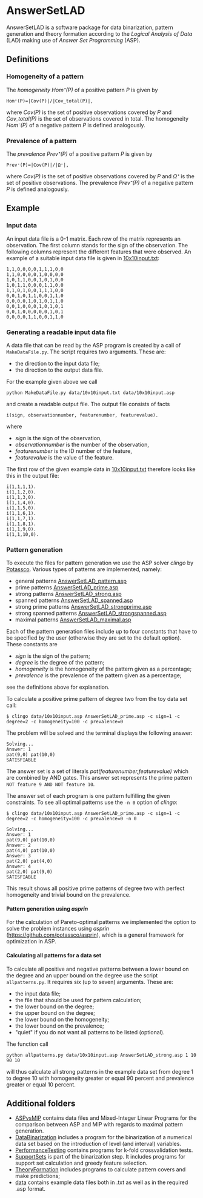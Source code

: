 # AnswerSetLAD
AnswerSetLAD is a software package for data binarization, pattern generation and theory formation according to the _Logical Analysis of Data_ (LAD) making use of _Answer Set Programming_ (ASP). 

## Definitions

### Homogeneity of a pattern
The _homogeneity_ _Hom⁺(P)_ of a positive pattern _P_ is given by
```
Hom⁺(P)=|Cov(P)|/|Cov_total(P)|,
```
where _Cov(P)_ is the set of positive observations covered by _P_ and _Cov_total(P)_ is the set of observations covered in total. The homogeneity _Hom⁻(P)_  of a negative pattern _P_ is defined analogously.

### Prevalence of a pattern
The _prevalence_ _Prev⁺(P)_ of a positive pattern _P_ is given by
```
Prev⁺(P)=|Cov(P)|/|Ω⁺|,
```
where _Cov(P)_ is the set of positive observations covered by _P_ and _Ω⁺_ is the set of positive observations. The prevalence _Prev⁻(P)_ of a negative pattern _P_ is defined analogously.

## Example
### Input data
An input data file is a 0-1 matrix. Each row of the matrix represents an observation. The first column stands for the sign of the observation. The following columns represent the different features that were observed.
An example of a suitable input data file is given in [10x10input.txt](./data/10x10input.txt):
```
1,1,0,0,0,0,1,1,1,0,0
1,1,0,0,0,0,1,0,0,0,0
1,0,1,1,0,0,1,0,1,0,0
1,0,1,1,0,0,0,1,1,0,0
1,1,0,1,0,0,1,1,1,0,0
0,0,1,0,1,1,0,0,1,1,0
0,0,0,0,1,0,1,0,1,1,0
0,0,1,0,0,0,1,0,1,0,1
0,0,1,0,0,0,0,0,1,0,1
0,0,0,0,1,1,0,0,1,1,0
```
### Generating a readable input data file
A data file that can be read by the ASP program is created by a call of `MakeDataFile.py`. The script requires two arguments. These are:

 * the direction to the input data file;
 * the direction to the output data file.

For the example given above we call
```
python MakeDataFile.py data/10x10input.txt data/10x10input.asp
```
and create a readable output file. 
The output file consists of facts
```
i(sign, observationnumber, featurenumber, featurevalue).
```
where 
 * _sign_ is the sign of the observation, 
 * _observationnumber_ is the number of the observation,
 * _featurenumber_ is the ID number of the feature,
 * _featurevalue_ is the value of the feature.

The first row of the given example data in [10x10input.txt](./data/10x10input.txt) therefore looks like this in the output file:
```
i(1,1,1,1).
i(1,1,2,0).
i(1,1,3,0).
i(1,1,4,0).
i(1,1,5,0).
i(1,1,6,1).
i(1,1,7,1).
i(1,1,8,1).
i(1,1,9,0).
i(1,1,10,0).
```

### Pattern generation

To execute the files for pattern generation we use the ASP solver _clingo_ by [Potassco](https://potassco.org/). 
Various types of patterns are implemented, namely:
 * general patterns [AnswerSetLAD_pattern.asp](./AnswerSetLAD_pattern.asp)
 * prime patterns [AnswerSetLAD_prime.asp](./AnswerSetLAD_prime.asp) 
 * strong patterns [AnswerSetLAD_strong.asp](./AnswerSetLAD_strong.asp)
 * spanned patterns [AnswerSetLAD_spanned.asp](./AnswerSetLAD_spanned.asp)
 * strong prime patterns [AnswerSetLAD_strongprime.asp](./AnswerSetLAD_strongprime.asp)
 * strong spanned patterns [AnswerSetLAD_strongspanned.asp](./AnswerSetLAD_strongspanned.asp)
 * maximal patterns [AnswerSetLAD_maximal.asp](./AnswerSetLAD_maximal.asp)
 
Each of the pattern generation files include up to four constants that have to be specified by the user (otherwise they are set to the default option). These constants are

 * _sign_ is the sign of the pattern;
 * _degree_ is the degree of the pattern;
 * _homogeneity_ is the homogeneity of the pattern given as a percentage;
 * _prevalence_ is the prevalence of the pattern given as a percentage;

see the definitions above for explanation.

To calculate a positive prime pattern of degree two from the toy data set call:
 
```
$ clingo data/10x10input.asp AnswerSetLAD_prime.asp -c sign=1 -c degree=2 -c homogeneity=100 -c prevalence=0 
```
The problem will be solved and the terminal displays the following answer:
```
Solving...
Answer: 1
pat(9,0) pat(10,0)
SATISFIABLE
```
The answer set is a set of literals _pat(featurenumber,featurevalue)_ which are combined by AND gates. This answer set represents the prime pattern `NOT feature 9 AND NOT feature 10`.

The answer set of each program is one pattern fulfilling the given constraints. To see all optimal patterns use the `-n 0` option of _clingo_:
```
$ clingo data/10x10input.asp AnswerSetLAD_prime.asp -c sign=1 -c degree=2 -c homogeneity=100 -c prevalence=0 -n 0

Solving...
Answer: 1
pat(9,0) pat(10,0)
Answer: 2
pat(4,0) pat(10,0)
Answer: 3
pat(2,0) pat(4,0)
Answer: 4
pat(2,0) pat(9,0)
SATISFIABLE
```
This result shows all positive prime patterns of degree two with perfect homogeneity and trivial bound on the prevalence.

#### Pattern generation using _asprin_
For the calculation of Pareto-optimal patterns we implemented the option to solve the problem instances using _asprin_ (https://github.com/potassco/asprin), which is a general framework for optimization in ASP. 

#### Calculating all patterns for a data set

To calculate all positive and negative patterns between a lower bound on the degree and an upper bound on the degree use the script `allpatterns.py`. It requires six (up to seven) arguments. These are:

 * the input data file;
 * the file that should be used for pattern calculation;
 * the lower bound on the degree;
 * the upper bound on the degree;
 * the lower bound on the homogeneity;
 * the lower bound on the prevalence;
 * "quiet" if you do not want all patterns to be listed (optional).

The function call

```
python allpatterns.py data/10x10input.asp AnswerSetLAD_strong.asp 1 10 90 10

```
will thus calculate all strong patterns in the example data set from degree 1 to degree 10 with homogeneity greater or equal 90 percent and prevalence greater or equal 10 percent.


## Additional folders
 * [ASPvsMIP](./ASPvsMIP) contains data files and Mixed-Integer Linear Programs for the comparison between ASP and MIP with regards to maximal pattern generation.
 * [DataBinarization](./DataBinarization) includes a program for the binarization of a numerical data set based on the introduction of level (and interval) variables.
 * [PerformanceTesting](./PerformanceTesting) contains programs for k-fold crossvalidation tests.
 * [SupportSets](./SupportSets) is part of the binarization step. It includes programs for support set calculation and greedy feature selection.
 * [TheoryFormation](./TheoryFormation) includes programs to calculate pattern covers and make predictions;
 * [data](./data) contains example data files both in .txt as well as in the required .asp format.

